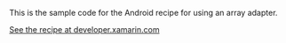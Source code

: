 This is the sample code for the Android recipe for using an array adapter.

[See the recipe at developer.xamarin.com](http://developer.xamarin.com/recipes/android/data/adapters/use_an_arrayadapter/)
